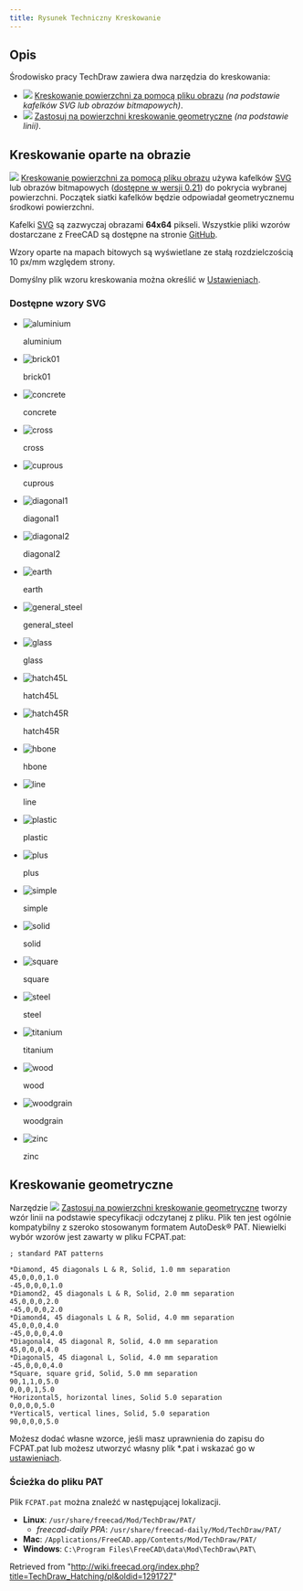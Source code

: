 ```yaml
---
title: Rysunek Techniczny Kreskowanie
---
```


## Opis

Środowisko pracy TechDraw zawiera dwa narzędzia do kreskowania:

- ![](/images/TechDraw_Hatch.svg) [Kreskowanie powierzchni za pomocą pliku obrazu](/TechDraw_Hatch/pl "TechDraw Hatch/pl") _(na podstawie kafelków SVG lub obrazów bitmapowych)_.
- ![](/images/TechDraw_GeometricHatch.svg) [Zastosuj na powierzchni kreskowanie geometryczne](/TechDraw_GeometricHatch/pl "TechDraw GeometricHatch/pl") _(na podstawie linii)_.

## Kreskowanie oparte na obrazie

![](/images/TechDraw_Hatch.svg) [Kreskowanie powierzchni za pomocą pliku obrazu](/TechDraw_Hatch/pl "TechDraw Hatch/pl") używa kafelków [SVG](/SVG/pl "SVG/pl") lub obrazów bitmapowych ([dostępne w wersji 0.21](/Release_notes_0.21/pl "Release notes 0.21/pl")) do pokrycia wybranej powierzchni. Początek siatki kafelków będzie odpowiadał geometrycznemu środkowi powierzchni.

Kafelki [SVG](/SVG/pl "SVG/pl") są zazwyczaj obrazami **64x64** pikseli. Wszystkie pliki wzorów dostarczane z FreeCAD są dostępne na stronie [GitHub](https://github.com/FreeCAD/FreeCAD/tree/master/src/Mod/TechDraw/Patterns).

Wzory oparte na mapach bitowych są wyświetlane ze stałą rozdzielczością 10 px/mm względem strony.

Domyślny plik wzoru kreskowania można określić w [Ustawieniach](/TechDraw_Preferences/pl "TechDraw Preferences/pl").

### Dostępne wzory SVG

- ![aluminium](/images/Aluminium.svg)

  aluminium

- ![brick01](/images/Brick01.svg)

  brick01

- ![concrete](/images/Concrete.svg)

  concrete

- ![cross](/images/Cross.svg)

  cross

- ![cuprous](/images/Cuprous.svg)

  cuprous

- ![diagonal1](/images/Diagonal1.svg)

  diagonal1

- ![diagonal2](/images/Diagonal2.svg)

  diagonal2

- ![earth](/images/Earth.svg)

  earth

- ![general_steel](/images/General_steel.svg)

  general_steel

- ![glass](/images/Glass.svg)

  glass

- ![hatch45L](/images/Hatch45L.svg)

  hatch45L

- ![hatch45R](/images/Hatch45R.svg)

  hatch45R

- ![hbone](/images/Hbone.svg)

  hbone

- ![line](/images/Line.svg)

  line

- ![plastic](/images/Plastic.svg)

  plastic

- ![plus](/images/Plus.svg)

  plus

- ![simple](/images/Simple.svg)

  simple

- ![solid](/images/Solid.svg)

  solid

- ![square](/images/Square.svg)

  square

- ![steel](/images/Steel.svg)

  steel

- ![titanium](/images/Titanium.svg)

  titanium

- ![wood](/images/Wood.svg)

  wood

- ![woodgrain](/images/Woodgrain.svg)

  woodgrain

- ![zinc](/images/Zinc.svg)

  zinc

## Kreskowanie geometryczne

Narzędzie ![](/images/TechDraw_GeometricHatch.svg) [Zastosuj na powierzchni kreskowanie geometryczne](/TechDraw_GeometricHatch/pl "TechDraw GeometricHatch/pl") tworzy wzór linii na podstawie specyfikacji odczytanej z pliku. Plik ten jest ogólnie kompatybilny z szeroko stosowanym formatem AutoDesk® PAT. Niewielki wybór wzorów jest zawarty w pliku FCPAT.pat:

```
; standard PAT patterns

*Diamond, 45 diagonals L & R, Solid, 1.0 mm separation
45,0,0,0,1.0
-45,0,0,0,1.0
*Diamond2, 45 diagonals L & R, Solid, 2.0 mm separation
45,0,0,0,2.0
-45,0,0,0,2.0
*Diamond4, 45 diagonals L & R, Solid, 4.0 mm separation
45,0,0,0,4.0
-45,0,0,0,4.0
*Diagonal4, 45 diagonal R, Solid, 4.0 mm separation
45,0,0,0,4.0
*Diagonal5, 45 diagonal L, Solid, 4.0 mm separation
-45,0,0,0,4.0
*Square, square grid, Solid, 5.0 mm separation
90,1,1,0,5.0
0,0,0,1,5.0
*Horizontal5, horizontal lines, Solid 5.0 separation
0,0,0,0,5.0
*Vertical5, vertical lines, Solid, 5.0 separation
90,0,0,0,5.0

```

Możesz dodać własne wzorce, jeśli masz uprawnienia do zapisu do FCPAT.pat lub możesz utworzyć własny plik \*.pat i wskazać go w [ustawieniach](/TechDraw_Preferences/pl "TechDraw Preferences/pl").

### Ścieżka do pliku PAT

Plik `FCPAT.pat` można znaleźć w następującej lokalizacji.

- **Linux**: `/usr/share/freecad/Mod/TechDraw/PAT/`
  - _freecad-daily PPA_: `/usr/share/freecad-daily/Mod/TechDraw/PAT/`
- **Mac**: `/Applications/FreeCAD.app/Contents/Mod/TechDraw/PAT/`
- **Windows**: `C:\Program Files\FreeCAD\data\Mod\TechDraw\PAT\`

Retrieved from "<http://wiki.freecad.org/index.php?title=TechDraw_Hatching/pl&oldid=1291727>"
